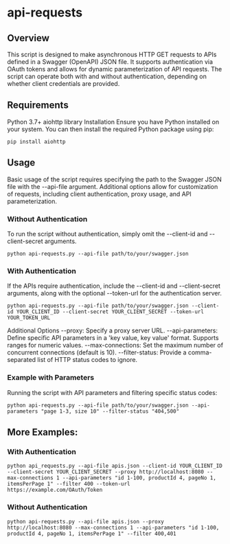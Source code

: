# api-requests

## Overview
This script is designed to make asynchronous HTTP GET requests to APIs defined in a Swagger (OpenAPI) JSON file. It supports authentication via OAuth tokens and allows for dynamic parameterization of API requests. The script can operate both with and without authentication, depending on whether client credentials are provided.

## Requirements
Python 3.7+
aiohttp library
Installation
Ensure you have Python installed on your system. You can then install the required Python package using pip:
```
pip install aiohttp
```
## Usage
Basic usage of the script requires specifying the path to the Swagger JSON file with the --api-file argument. Additional options allow for customization of requests, including client authentication, proxy usage, and API parameterization.

### Without Authentication
To run the script without authentication, simply omit the --client-id and --client-secret arguments.
```
python api-requests.py --api-file path/to/your/swagger.json
```
### With Authentication
If the APIs require authentication, include the --client-id and --client-secret arguments, along with the optional --token-url for the authentication server.
```
python api-requests.py --api-file path/to/your/swagger.json --client-id YOUR_CLIENT_ID --client-secret YOUR_CLIENT_SECRET --token-url YOUR_TOKEN_URL
```
Additional Options
--proxy: Specify a proxy server URL.
--api-parameters: Define specific API parameters in a 'key value, key value' format. Supports ranges for numeric values.
--max-connections: Set the maximum number of concurrent connections (default is 10).
--filter-status: Provide a comma-separated list of HTTP status codes to ignore.

### Example with Parameters
Running the script with API parameters and filtering specific status codes:

```
python api-requests.py --api-file path/to/your/swagger.json --api-parameters "page 1-3, size 10" --filter-status "404,500"
```

## More Examples:

### With Authentication
```
python api_requests.py --api-file apis.json --client-id YOUR_CLIENT_ID --client-secret YOUR_CLIENT_SECRET --proxy http://localhost:8080 --max-connections 1 --api-parameters "id 1-100, productId 4, pageNo 1, itemsPerPage 1" --filter 400 --token-url https://example.com/OAuth/Token
```
### Without Authentication
```
python api-requests.py --api-file apis.json --proxy http://localhost:8080 --max-connections 1 --api-parameters "id 1-100, productId 4, pageNo 1, itemsPerPage 1" --filter 400,401
```
